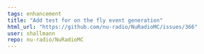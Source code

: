 ```yaml
---
tags: enhancement
title: "Add test for on the fly event generation"
html_url: "https://github.com/nu-radio/NuRadioMC/issues/366"
user: shallmann
repo: nu-radio/NuRadioMC
---
```


